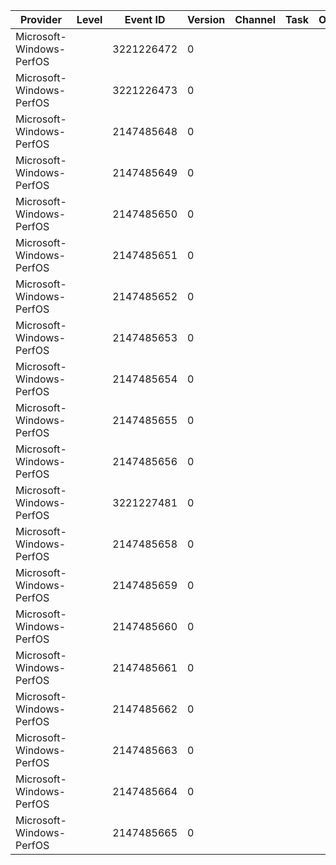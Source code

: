 Provider                  |  Level  |  Event ID    |  Version  |  Channel  |  Task  |  Opcode  |  Keyword  |  Message
--------------------------|---------|--------------|-----------|-----------|--------|----------|-----------|---------
Microsoft-Windows-PerfOS  |         |  3221226472  |  0        |           |        |          |           |
Microsoft-Windows-PerfOS  |         |  3221226473  |  0        |           |        |          |           |
Microsoft-Windows-PerfOS  |         |  2147485648  |  0        |           |        |          |           |
Microsoft-Windows-PerfOS  |         |  2147485649  |  0        |           |        |          |           |
Microsoft-Windows-PerfOS  |         |  2147485650  |  0        |           |        |          |           |
Microsoft-Windows-PerfOS  |         |  2147485651  |  0        |           |        |          |           |
Microsoft-Windows-PerfOS  |         |  2147485652  |  0        |           |        |          |           |
Microsoft-Windows-PerfOS  |         |  2147485653  |  0        |           |        |          |           |
Microsoft-Windows-PerfOS  |         |  2147485654  |  0        |           |        |          |           |
Microsoft-Windows-PerfOS  |         |  2147485655  |  0        |           |        |          |           |
Microsoft-Windows-PerfOS  |         |  2147485656  |  0        |           |        |          |           |
Microsoft-Windows-PerfOS  |         |  3221227481  |  0        |           |        |          |           |
Microsoft-Windows-PerfOS  |         |  2147485658  |  0        |           |        |          |           |
Microsoft-Windows-PerfOS  |         |  2147485659  |  0        |           |        |          |           |
Microsoft-Windows-PerfOS  |         |  2147485660  |  0        |           |        |          |           |
Microsoft-Windows-PerfOS  |         |  2147485661  |  0        |           |        |          |           |
Microsoft-Windows-PerfOS  |         |  2147485662  |  0        |           |        |          |           |
Microsoft-Windows-PerfOS  |         |  2147485663  |  0        |           |        |          |           |
Microsoft-Windows-PerfOS  |         |  2147485664  |  0        |           |        |          |           |
Microsoft-Windows-PerfOS  |         |  2147485665  |  0        |           |        |          |           |
